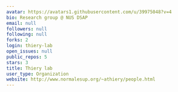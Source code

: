 ```yaml
---
avatar: https://avatars1.githubusercontent.com/u/39975048?v=4
bio: Research group @ NUS DSAP
email: null
followers: null
following: null
forks: 2
login: thiery-lab
open_issues: null
public_repos: 5
stars: 3
title: Thiery lab
user_type: Organization
website: http://www.normalesup.org/~athiery/people.html
---
```

